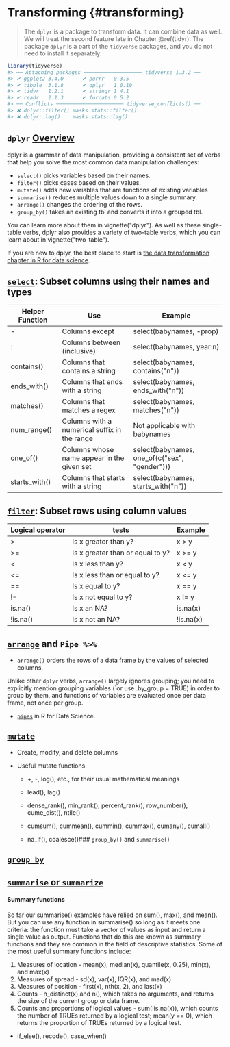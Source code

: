 # Transforming {#transforming}

> The `dplyr` is a package to transform data. It can combine data as well. We will treat the second feature late in Chapter \@ref(tidyr). The package `dplyr` is a part of the `tidyverse` packages, and you do not need to install it separately.


```r
library(tidyverse)
#> ── Attaching packages ─────────────────── tidyverse 1.3.2 ──
#> ✔ ggplot2 3.4.0      ✔ purrr   0.3.5 
#> ✔ tibble  3.1.8      ✔ dplyr   1.0.10
#> ✔ tidyr   1.2.1      ✔ stringr 1.4.1 
#> ✔ readr   2.1.3      ✔ forcats 0.5.2 
#> ── Conflicts ────────────────────── tidyverse_conflicts() ──
#> ✖ dplyr::filter() masks stats::filter()
#> ✖ dplyr::lag()    masks stats::lag()
```


## `dplyr` [Overview](https://dplyr.tidyverse.org)

dplyr is a grammar of data manipulation, providing a consistent set of verbs that help you solve the most common data manipulation challenges:

* `select()` picks variables based on their names.
* `filter()` picks cases based on their values.
* `mutate()` adds new variables that are functions of existing variables
* `summarise()` reduces multiple values down to a single summary.
* `arrange()` changes the ordering of the rows.
* `group_by()` takes an existing tbl and converts it into a grouped tbl.

You can learn more about them in vignette("dplyr"). As well as these single-table verbs, dplyr also provides a variety of two-table verbs, which you can learn about in vignette("two-table").

If you are new to dplyr, the best place to start is [the data transformation chapter in R for data science](http://r4ds.had.co.nz/transform.html).


## [`select`](https://dplyr.tidyverse.org/reference/select.html): Subset columns using their names and types

Helper Function	| Use	| Example
---|-------|--------
-	| Columns except	| select(babynames, -prop)
:	| Columns between (inclusive)	| select(babynames, year:n)
contains() |	Columns that contains a string |	select(babynames, contains("n"))
ends_with()	| Columns that ends with a string	| select(babynames, ends_with("n"))
matches()	| Columns that matches a regex |	select(babynames, matches("n"))
num_range()	| Columns with a numerical suffix in the range | Not applicable with babynames
one_of() |	Columns whose name appear in the given set |	select(babynames, one_of(c("sex", "gender")))
starts_with()	| Columns that starts with a string	| select(babynames, starts_with("n"))



## [`filter`](https://dplyr.tidyverse.org/reference/filter.html): Subset rows using column values

Logical operator	| tests	| Example
--|-----|---
>	| Is x greater than y? |	x > y
>=	| Is x greater than or equal to y? |	x >= y
<	| Is x less than y?	| x < y
<=	| Is x less than or equal to y? | 	x <= y
==	| Is x equal to y? |	x == y
!=	| Is x not equal to y? |	x != y
is.na()	| Is x an NA?	| is.na(x)
!is.na() |	Is x not an NA? |	!is.na(x)



## [`arrange`](https://dplyr.tidyverse.org/reference/arrange.html) and `Pipe %>%`

* `arrange()` orders the rows of a data frame by the values of selected columns.

Unlike other `dplyr` verbs, `arrange()` largely ignores grouping; you need to explicitly mention grouping variables (`or use .by_group = TRUE) in order to group by them, and functions of variables are evaluated once per data frame, not once per group.

* [`pipes`](https://r4ds.had.co.nz/pipes.html) in R for Data Science.



## [`mutate`](https://dplyr.tidyverse.org/reference/mutate.html) 

* Create, modify, and delete columns

* Useful mutate functions

  - +, -, log(), etc., for their usual mathematical meanings

  - lead(), lag()

  - dense_rank(), min_rank(), percent_rank(), row_number(), cume_dist(), ntile()

  - cumsum(), cummean(), cummin(), cummax(), cumany(), cumall()

  - na_if(), coalesce()### `group_by()` and `summarise()`



## [`group_by`](https://dplyr.tidyverse.org/reference/group_by.html)



## [`summarise` or `summarize`](https://dplyr.tidyverse.org/reference/summarise.html)

#### Summary functions

So far our summarise() examples have relied on sum(), max(), and mean(). But you can use any function in summarise() so long as it meets one criteria: the function must take a vector of values as input and return a single value as output. Functions that do this are known as summary functions and they are common in the field of descriptive statistics. Some of the most useful summary functions include:

1. Measures of location - mean(x), median(x), quantile(x, 0.25), min(x), and max(x)
2. Measures of spread - sd(x), var(x), IQR(x), and mad(x)
3. Measures of position - first(x), nth(x, 2), and last(x)
4. Counts - n_distinct(x) and n(), which takes no arguments, and returns the size of the current group or data frame.
5. Counts and proportions of logical values - sum(!is.na(x)), which counts the number of TRUEs returned by a logical test; mean(y == 0), which returns the proportion of TRUEs returned by a logical test.


  - if_else(), recode(), case_when()

